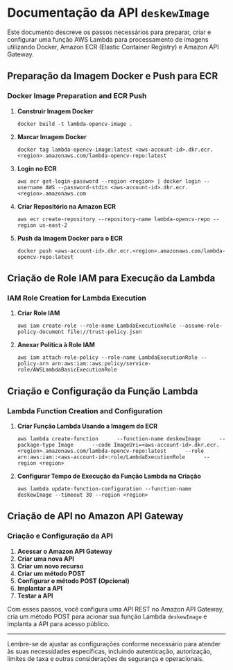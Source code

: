 
# Documentação da API `deskewImage`

Este documento descreve os passos necessários para preparar, criar e configurar uma função AWS Lambda para processamento de imagens utilizando Docker, Amazon ECR (Elastic Container Registry) e Amazon API Gateway.

## Preparação da Imagem Docker e Push para ECR

### Docker Image Preparation and ECR Push

1. **Construir Imagem Docker**

   ```shell
   docker build -t lambda-opencv-image .
   ```

2. **Marcar Imagem Docker**

   ```shell
   docker tag lambda-opencv-image:latest <aws-account-id>.dkr.ecr.<region>.amazonaws.com/lambda-opencv-repo:latest
   ```

3. **Login no ECR**

   ```shell
   aws ecr get-login-password --region <region> | docker login --username AWS --password-stdin <aws-account-id>.dkr.ecr.<region>.amazonaws.com
   ```

4. **Criar Repositório na Amazon ECR**

   ```shell
   aws ecr create-repository --repository-name lambda-opencv-repo --region us-east-2
   ```

5. **Push da Imagem Docker para o ECR**

   ```shell
   docker push <aws-account-id>.dkr.ecr.<region>.amazonaws.com/lambda-opencv-repo:latest
   ```

## Criação de Role IAM para Execução da Lambda

### IAM Role Creation for Lambda Execution

1. **Criar Role IAM**

   ```shell
   aws iam create-role --role-name LambdaExecutionRole --assume-role-policy-document file://trust-policy.json
   ```

2. **Anexar Política à Role IAM**

   ```shell
   aws iam attach-role-policy --role-name LambdaExecutionRole --policy-arn arn:aws:iam::aws:policy/service-role/AWSLambdaBasicExecutionRole
   ```

## Criação e Configuração da Função Lambda

### Lambda Function Creation and Configuration

1. **Criar Função Lambda Usando a Imagem do ECR**

   ```shell
   aws lambda create-function      --function-name deskewImage      --package-type Image      --code ImageUri=<aws-account-id>.dkr.ecr.<region>.amazonaws.com/lambda-opencv-repo:latest      --role arn:aws:iam::<aws-account-id>:role/LambdaExecutionRole      --region <region>
   ```

2. **Configurar Tempo de Execução da Função Lambda na Criação**

   ```shell
   aws lambda update-function-configuration --function-name deskewImage --timeout 30 --region <region>
   ```

## Criação de API no Amazon API Gateway

### Criação e Configuração da API

1. **Acessar o Amazon API Gateway**
2. **Criar uma nova API**
3. **Criar um novo recurso**
4. **Criar um método POST**
5. **Configurar o método POST (Opcional)**
6. **Implantar a API**
7. **Testar a API**

Com esses passos, você configura uma API REST no Amazon API Gateway, cria um método POST para acionar sua função Lambda `deskewImage` e implanta a API para acesso público.

---

Lembre-se de ajustar as configurações conforme necessário para atender às suas necessidades específicas, incluindo autenticação, autorização, limites de taxa e outras considerações de segurança e operacionais.
